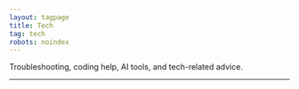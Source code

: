 ```yaml
---
layout: tagpage
title: Tech
tag: tech
robots: noindex
---
```


Troubleshooting, coding help, AI tools, and tech-related advice.

---
